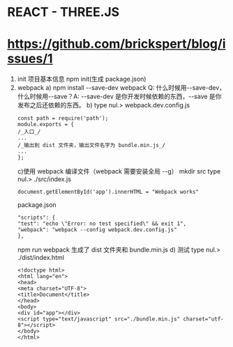 # REACT - THREE.JS

# https://github.com/brickspert/blog/issues/1

1. init 项目基本信息
   npm init(生成 package.json)
2. webpack
   a) npm install --save-dev webpack
   Q: 什么时候用--save-dev，什么时候用--save？A: --save-dev 是你开发时候依赖的东西，--save 是你发布之后还依赖的东西。
   b) type nul.> webpack.dev.config.js
   ```
   const path = require('path');
   module.exports = {
   /_入口_/
   ...
   /_输出到 dist 文件夹，输出文件名字为 bundle.min.js_/
   ...
   };
   ```
   c)使用 webpack 编译文件（webpack 需要安装全局 --g）
   mkdir src
   type nul.> ./src/index.js
   ```
   document.getElementById('app').innerHTML = "Webpack works"
   ```
   package.json
   ```
   "scripts": {
   "test": "echo \"Error: no test specified\" && exit 1",
   "webpack": "webpack --config webpack.dev.config.js"
   },
   ```
   npm run webpack
   生成了 dist 文件夹和 bundle.min.js
   d) 测试
   type nul.> ./dist/index.html
   ```
   <!doctype html>
   <html lang="en">
   <head>
   <meta charset="UTF-8">
   <title>Document</title>
   </head>
   <body>
   <div id="app"></div>
   <script type="text/javascript" src="./bundle.min.js" charset="utf-8"></script>
   </body>
   </html>
   ```

